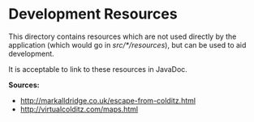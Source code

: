 # Development Resources
This directory contains resources which are not used directly by the application (which would go in *src/\*/resources*), but can be used to aid development.

It is acceptable to link to these resources in JavaDoc.

**Sources:**

 - http://markalldridge.co.uk/escape-from-colditz.html
 - http://virtualcolditz.com/maps.html
